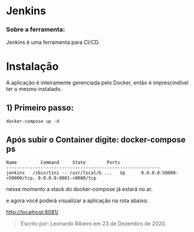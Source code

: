 # Jenkins

  ### Sobre a ferramenta:
Jenkins é uma ferramenta para CI/CD.
  

# Instalação
A aplicação é inteiramente gerenciada pelo Docker, então é imprescindível ter o mesmo instalado.

## 1) Primeiro passo:

    docker-compose up -d

## Após subir o Container digite: docker-compose ps

    Name         Command     State        Ports                      
    ----------------------------------------------------------
    jenkins   /sbin/tini -- /usr/local/b ...   Up      0.0.0.0:50000->50000/tcp, 0.0.0.0:8081->8080/tcp   


nesse momento a stack do docker-compose já estará no ar.

e agora você poderá visualizar a aplicação na rota abaixo:

[http://localhost:8081/](http://localhost:8081/)


> Escrito por: Leonardo Ribeiro em 23 de Dezembro de 2020.
